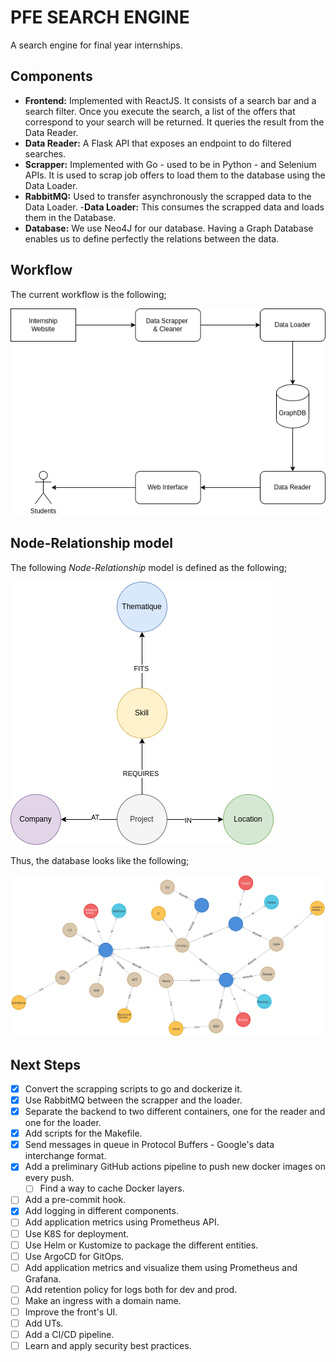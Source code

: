 # PFE SEARCH ENGINE

A search engine for final year internships.

## Components

- __Frontend:__ Implemented with ReactJS. It consists of a search bar and a search filter. Once you execute the search, a list of the offers that correspond to your search will be returned. It queries the result from the Data Reader.
- __Data Reader:__ A Flask API that exposes an endpoint to do filtered searches.
- __Scrapper:__ Implemented with Go - used to be in Python - and Selenium APIs. It is used to scrap job offers to load them to the database using the Data Loader.
- __RabbitMQ:__ Used to transfer asynchronously the scrapped data to the Data Loader.
-__Data Loader:__ This consumes the scrapped data and loads them in the Database.
- __Database:__ We use Neo4J for our database. Having a Graph Database enables us to define perfectly the relations between the data.

## Workflow

The current workflow is the following;

![workflow](assets/whatwehavenow_archi.png)

## Node-Relationship model

The following _Node-Relationship_ model is defined as the following;

![node-rel-model](assets/NodeDiagram.png)

Thus, the database looks like the following;

![graph](assets/graph.png)

## Next Steps

- [x] Convert the scrapping scripts to go and dockerize it.
- [x] Use RabbitMQ between the scrapper and the loader.
- [x] Separate the backend to two different containers, one for the reader and one for the loader.
- [x] Add scripts for the Makefile.
- [x] Send messages in queue in Protocol Buffers - Google's data interchange format.
- [x] Add a preliminary GitHub actions pipeline to push new docker images on every push.
  - [ ] Find a way to cache Docker layers.
- [ ] Add a pre-commit hook.
- [x] Add logging in different components.
- [ ] Add application metrics using Prometheus API.
- [ ] Use K8S for deployment.
- [ ] Use Helm or Kustomize to package the different entities.
- [ ] Use ArgoCD for GitOps.
- [ ] Add application metrics and visualize them using Prometheus and Grafana.
- [ ] Add retention policy for logs both for dev and prod.
- [ ] Make an ingress with a domain name.
- [ ] Improve the front's UI.
- [ ] Add UTs.
- [ ] Add a CI/CD pipeline.
- [ ] Learn and apply security best practices.
